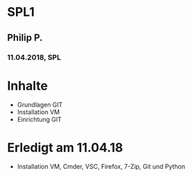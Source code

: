 # SPL1
## Philip P.
### 11.04.2018, SPL

# Inhalte
* Grundlagen GIT
* Installation VM
* Einrichtung GIT

# Erledigt am 11.04.18
- Installation VM, Cmder, VSC, Firefox, 7-Zip, Git und Python